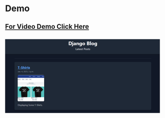 # Demo

## [For Video Demo Click Here](https://drive.google.com/file/d/1Z-QBTZOhGhX48KrkCluurKnwWoyzneQn/view?usp=drive_link)

## ![image](https://github.com/Sidd444/Python-Projects/blob/main/project_5_Django_Blog/demo/Screenshot%202025-01-04%20215020.png)
